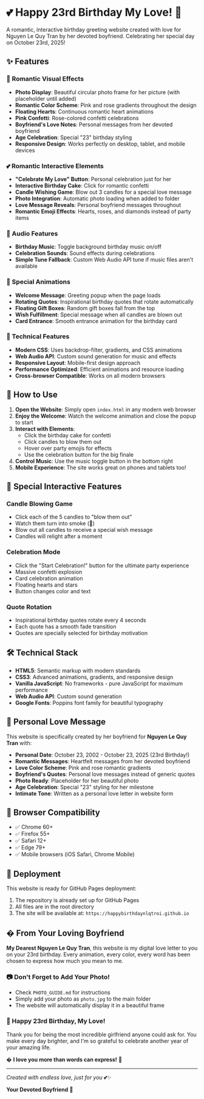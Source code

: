 # 💕 Happy 23rd Birthday My Love! 🎂

A romantic, interactive birthday greeting website created with love for Nguyen Le Quy Tran by her devoted boyfriend. Celebrating her special day on October 23rd, 2025!

## ✨ Features

### 💖 Romantic Visual Effects
- **Photo Display**: Beautiful circular photo frame for her picture (with placeholder until added)
- **Romantic Color Scheme**: Pink and rose gradients throughout the design
- **Floating Hearts**: Continuous romantic heart animations
- **Pink Confetti**: Rose-colored confetti celebrations
- **Boyfriend's Love Notes**: Personal messages from her devoted boyfriend
- **Age Celebration**: Special "23" birthday styling
- **Responsive Design**: Works perfectly on desktop, tablet, and mobile devices

### 💕 Romantic Interactive Elements
- **"Celebrate My Love" Button**: Personal celebration just for her
- **Interactive Birthday Cake**: Click for romantic confetti
- **Candle Wishing Game**: Blow out 3 candles for a special love message
- **Photo Integration**: Automatic photo loading when added to folder
- **Love Message Reveals**: Personal boyfriend messages throughout
- **Romantic Emoji Effects**: Hearts, roses, and diamonds instead of party items

### 🎵 Audio Features
- **Birthday Music**: Toggle background birthday music on/off
- **Celebration Sounds**: Sound effects during celebrations
- **Simple Tune Fallback**: Custom Web Audio API tune if music files aren't available

### 🎊 Special Animations
- **Welcome Message**: Greeting popup when the page loads
- **Rotating Quotes**: Inspirational birthday quotes that rotate automatically
- **Floating Gift Boxes**: Random gift boxes fall from the top
- **Wish Fulfillment**: Special message when all candles are blown out
- **Card Entrance**: Smooth entrance animation for the birthday card

### 📱 Technical Features
- **Modern CSS**: Uses backdrop-filter, gradients, and CSS animations
- **Web Audio API**: Custom sound generation for music and effects
- **Responsive Layout**: Mobile-first design approach
- **Performance Optimized**: Efficient animations and resource loading
- **Cross-browser Compatible**: Works on all modern browsers

## 🎯 How to Use

1. **Open the Website**: Simply open `index.html` in any modern web browser
2. **Enjoy the Welcome**: Watch the welcome animation and close the popup to start
3. **Interact with Elements**: 
   - Click the birthday cake for confetti
   - Click candles to blow them out
   - Hover over party emojis for effects
   - Use the celebration button for the big finale
4. **Control Music**: Use the music toggle button in the bottom right
5. **Mobile Experience**: The site works great on phones and tablets too!

## 🎈 Special Interactive Features

### Candle Blowing Game
- Click each of the 5 candles to "blow them out"
- Watch them turn into smoke (💨)
- Blow out all candles to receive a special wish message
- Candles will relight after a moment

### Celebration Mode
- Click the "Start Celebration!" button for the ultimate party experience
- Massive confetti explosion
- Card celebration animation
- Floating hearts and stars
- Button changes color and text

### Quote Rotation
- Inspirational birthday quotes rotate every 4 seconds
- Each quote has a smooth fade transition
- Quotes are specially selected for birthday motivation

## 🛠️ Technical Stack

- **HTML5**: Semantic markup with modern standards
- **CSS3**: Advanced animations, gradients, and responsive design
- **Vanilla JavaScript**: No frameworks - pure JavaScript for maximum performance
- **Web Audio API**: Custom sound generation
- **Google Fonts**: Poppins font family for beautiful typography

## 💖 Personal Love Message

This website is specifically created by her boyfriend for **Nguyen Le Quy Tran** with:
- **Personal Date**: October 23, 2002 - October 23, 2025 (23rd Birthday!)
- **Romantic Messages**: Heartfelt messages from her devoted boyfriend
- **Love Color Scheme**: Pink and rose romantic gradients
- **Boyfriend's Quotes**: Personal love messages instead of generic quotes
- **Photo Ready**: Placeholder for her beautiful photo
- **Age Celebration**: Special "23" styling for her milestone
- **Intimate Tone**: Written as a personal love letter in website form

## 🌟 Browser Compatibility

- ✅ Chrome 60+
- ✅ Firefox 55+
- ✅ Safari 12+
- ✅ Edge 79+
- ✅ Mobile browsers (iOS Safari, Chrome Mobile)

## 🎊 Deployment

This website is ready for GitHub Pages deployment:
1. The repository is already set up for GitHub Pages
2. All files are in the root directory
3. The site will be available at: `https://happybirthdaynlqtroi.github.io`

## � From Your Loving Boyfriend

**My Dearest Nguyen Le Quy Tran**, this website is my digital love letter to you on your 23rd birthday. Every animation, every color, every word has been chosen to express how much you mean to me.

### 📷 Don't Forget to Add Your Photo!
- Check `PHOTO_GUIDE.md` for instructions
- Simply add your photo as `photo.jpg` to the main folder
- The website will automatically display it in a beautiful frame

### 🎂 Happy 23rd Birthday, My Love!
Thank you for being the most incredible girlfriend anyone could ask for. You make every day brighter, and I'm so grateful to celebrate another year of your amazing life.

� **I love you more than words can express!** 💖

---

*Created with endless love, just for you* 💕✨

**Your Devoted Boyfriend** 💖